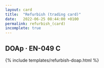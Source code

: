 ```yaml
---
layout: card
title:  "Refurbish (trading card)"
date:   2022-06-25 08:44:00 +0100
permalink: refurbish_(card)
incomplete: true
---
```


## DOAp &middot; EN-049 C

{% include templates/refurbish-doap.html %}